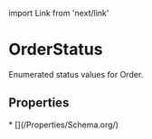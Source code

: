 import Link from 'next/link'

# OrderStatus

Enumerated status values for Order.

## Properties

<Grid>
* [](/Properties/Schema.org/)

</Grid>

